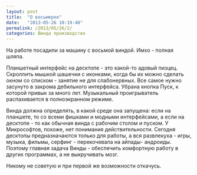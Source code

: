 ```yaml
---
layout: post
title:  "О восьмерке"
date:   "2013-05-26 10:19:40"
permalink: /2013/05/26/2/
categories: Винда производство
---
```


На работе посадили за машину с восьмой виндой. Имхо - полная шляпа.

Планшетный интерфейс на десктопе - это какой-то адовый
пизцец. Скроллить мышкой шашечки с иконками, когда бы их можно сделать
окном со списком - занятие не для слабонервных. Все самое нужно
засунуто в закрома дебильного интерфейса. Убрана кнопка Пуск, к
которой привык за много лет. Музыкальный проигрыватель распахивается в
полноэкранном режиме.

Винда должна определять, в какой среде она запущена: если на планшете,
то со всеми фишками и модными интерфейсами, а если на десктопе - то
как обычная винда с рабочим столом и пуском. У Микрософтов, похоже,
нет понимания действительности. Сегодня десктопы предназначаются
только для работы, а вся развлекуха - игры, музыка, фильмы, серфинг -
перекочевала на айпады- андроиды. Поэтому главная задача Винды -
обеспечить комфортную работу в других программах, а не выкручивать
мозг.

Никому не советую и при первой же возможности откачусь.
